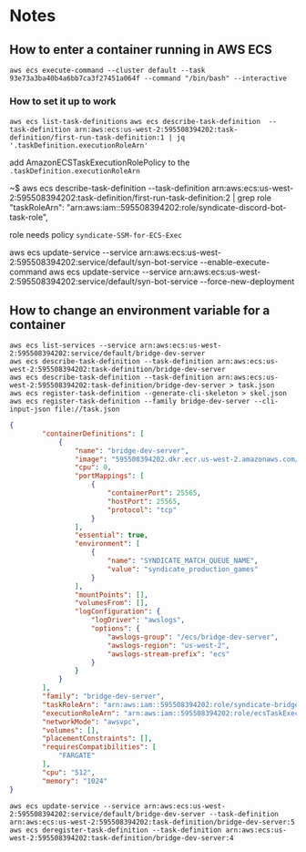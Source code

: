 # Notes

## How to enter a container running in AWS ECS

`aws ecs execute-command --cluster default --task 93e73a3ba40b4a6bb7ca3f27451a064f --command "/bin/bash" --interactive`

### How to set it up to work

`aws ecs list-task-definitions`
`aws ecs describe-task-definition  --task-definition arn:aws:ecs:us-west-2:595508394202:task-definition/first-run-task-definition:1 | jq '.taskDefinition.executionRoleArn'`

add AmazonECSTaskExecutionRolePolicy to the `.taskDefinition.executionRoleArn`

~$ aws ecs describe-task-definition  --task-definition arn:aws:ecs:us-west-2:595508394202:task-definition/first-run-task-definition:2  | grep role
        "taskRoleArn": "arn:aws:iam::595508394202:role/syndicate-discord-bot-task-role",

role needs policy `syndicate-SSM-for-ECS-Exec`

aws ecs update-service --service arn:aws:ecs:us-west-2:595508394202:service/default/syn-bot-service --enable-execute-command
aws ecs update-service --service arn:aws:ecs:us-west-2:595508394202:service/default/syn-bot-service --force-new-deployment




## How to change an environment variable for a container
```
aws ecs list-services --service arn:aws:ecs:us-west-2:595508394202:service/default/bridge-dev-server
aws ecs describe-task-definition --task-definition arn:aws:ecs:us-west-2:595508394202:task-definition/bridge-dev-server
aws ecs describe-task-definition --task-definition arn:aws:ecs:us-west-2:595508394202:task-definition/bridge-dev-server > task.json
aws ecs register-task-definition --generate-cli-skeleton > skel.json
aws ecs register-task-definition --family bridge-dev-server --cli-input-json file://task.json
```

```json
{
        "containerDefinitions": [
            {
                "name": "bridge-dev-server",
                "image": "595508394202.dkr.ecr.us-west-2.amazonaws.com/syn-bridge-servers",
                "cpu": 0,
                "portMappings": [
                    {
                        "containerPort": 25565,
                        "hostPort": 25565,
                        "protocol": "tcp"
                    }
                ],
                "essential": true,
                "environment": [
                    {
                        "name": "SYNDICATE_MATCH_QUEUE_NAME",
                        "value": "syndicate_production_games"
                    }
                ],
                "mountPoints": [],
                "volumesFrom": [],
                "logConfiguration": {
                    "logDriver": "awslogs",
                    "options": {
                        "awslogs-group": "/ecs/bridge-dev-server",
                        "awslogs-region": "us-west-2",
                        "awslogs-stream-prefix": "ecs"
                    }
                }
            }
        ],
        "family": "bridge-dev-server",
        "taskRoleArn": "arn:aws:iam::595508394202:role/syndicate-bridge-dev-server-task-role",
        "executionRoleArn": "arn:aws:iam::595508394202:role/ecsTaskExecutionRole",
        "networkMode": "awsvpc",
        "volumes": [],
        "placementConstraints": [],
        "requiresCompatibilities": [
            "FARGATE"
        ],
        "cpu": "512",
        "memory": "1024"
}
```

```
aws ecs update-service --service arn:aws:ecs:us-west-2:595508394202:service/default/bridge-dev-server --task-definition arn:aws:ecs:us-west-2:595508394202:task-definition/bridge-dev-server:5
aws ecs deregister-task-definition --task-definition arn:aws:ecs:us-west-2:595508394202:task-definition/bridge-dev-server:4
```
